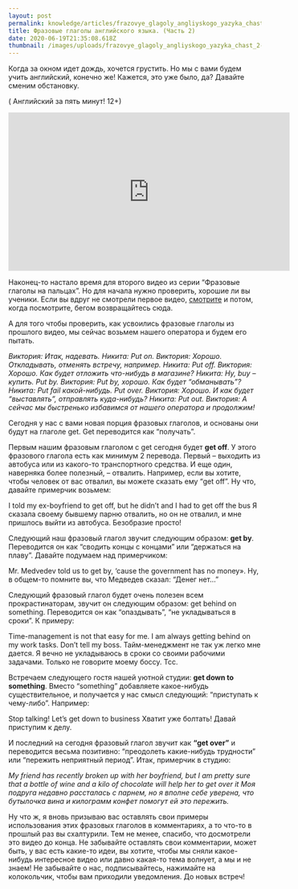 ```yaml
---
layout: post
permalink: knowledge/articles/frazovye_glagoly_angliyskogo_yazyka_chast_2/index.html
title: Фразовые глаголы английского языка. (Часть 2)
date: 2020-06-19T21:35:08.618Z
thumbnail: /images/uploads/frazovye_glagoly_angliyskogo_yazyka_chast_2-01.jpg
---
```

Когда за окном идет дождь, хочется грустить. Но мы с вами будем учить английский, конечно же! Кажется, это уже было, да? Давайте сменим обстановку.

( Английский за пять минут! 12+)

<iframe width="560" height="315" src="https://www.youtube.com/embed/IWXbdPhVjKs" frameborder="0" allow="accelerometer; autoplay; encrypted-media; gyroscope; picture-in-picture" allowfullscreen></iframe>

Наконец-то настало время для второго видео из серии “Фразовые глаголы на пальцах”. Но для начала нужно проверить, хорошие ли вы ученики. Если вы вдруг не смотрели первое видео, [смотрите](../frazovye_glagoly_angliyskogo_yazyka_chast_1/index.html) и потом, когда посмотрите, бегом возвращайтесь сюда.

А для того чтобы проверить, как усвоились фразовые глаголы из прошлого видео, мы сейчас возьмем нашего оператора и будем его пытать.

*Виктория: Итак, надевать.*
*Никита: Put on.*
*Виктория: Хорошо. Откладывать, отменять встречу, например.*
*Никита: Put off.*
*Виктория: Хорошо. Как будет отложить что-нибудь в магазине?*
*Никита: Ну, buy – купить. Put by.*
*Виктория: Put by, хорошо. Как будет “обманывать”?*
*Никита: Put fail какой-нибудь. Put over.*
*Виктория: Хорошо. И как будет “выставлять”, отправлять куда-нибудь?*
*Никита: Put out.*
*Виктория: А сейчас мы быстренько избавимся от нашего оператора и продолжим!*

Сегодня у нас с вами новая порция фразовых глаголов, и основаны они будут на глаголе get. Get переводится как “получать”.

Первым нашим фразовым глаголом с get сегодня будет **get off**. У этого фразового глагола есть как минимум 2 перевода. Первый – выходить из автобуса или из какого-то транспортного средства. И еще один, наверняка более полезный, – отвалить. Например, если вы хотите, чтобы человек от вас отвалил, вы можете сказать ему “get off”. Ну что, давайте примерчик возьмем:

I told my ex-boyfriend to get off, but he didn’t and I had to get off the bus
Я сказала своему бывшему парню отвалить, но он не отвалил, и мне пришлось выйти из автобуса. Безобразие просто!

Следующий наш фразовый глагол звучит следующим образом: **get by**. Переводится он как “сводить концы с концами” или “держаться на плаву”. Давайте подумаем над примерчиком:

Mr. Medvedev told us to get by, ‘cause the government has no money».
Ну, в общем-то помните вы, что Медведев сказал: “Денег нет…”

Следующий фразовый глагол будет очень полезен всем прокрастинаторам, звучит он следующим образом: get behind on something. Переводится он как “опаздывать”, “не укладываться в сроки”. К примеру:

Time-management is not that easy for me. I am always getting behind on my work tasks. Don’t tell my boss.
Тайм-менеджмент не так уж легко мне дается. Я вечно не укладываюсь в сроки со своими рабочими задачами. Только не говорите моему боссу. Тсс.

Встречаем следующего гостя нашей уютной студии: **get down to something**. Вместо “something” добавляете какое-нибудь существительное, и получается у нас смысл следующий: “приступать к чему-либо”. Например:

Stop talking! Let’s get down to business
Хватит уже болтать! Давай приступим к делу.

И последний на сегодня фразовый глагол звучит как **“get over”** и переводится весьма позитивно: “преодолеть какие-нибудь трудности” или “пережить неприятный период”. Итак, примерчик в студию:

*My friend has recently broken up with her boyfriend, but I am pretty sure that a bottle of wine and a kilo of chocolate will help her to get over it
Моя подруга недавно рассталась с парнем, но я вполне себе уверена, что бутылочка вина и килограмм конфет помогут ей это пережить.*

Ну что ж, я вновь призываю вас оставлять свои примеры использования этих фразовых глаголов в комментариях, а то что-то в прошлый раз вы схалтурили. Тем не менее, спасибо, что досмотрели это видео до конца. Не забывайте оставлять свои комментарии, может быть, у вас есть какие-то идеи, вы хотите, чтобы мы сняли какое-нибудь интересное видео или давно какая-то тема волнует, а мы и не знаем! Не забывайте о нас, подписывайтесь, нажимайте на колокольчик, чтобы вам приходили уведомления. До новых встреч!